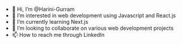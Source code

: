- 👋 Hi, I’m @Harini-Gurram
- 👀 I’m interested in web development using Javascript and React.js
- 🌱 I’m currently learning Next.js
- 💞️ I’m looking to collaborate on various web development projects
- 📫 How to reach me through LinkedIn

<!---
Harini-Gurram/Harini-Gurram is a ✨ special ✨ repository because its `README.md` (this file) appears on your GitHub profile.
You can click the Preview link to take a look at your changes.
--->
